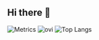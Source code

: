 ## Hi there 👋



![Metrics](https://metrics.lecoq.io/Galm1?template=classic&base.header=0&gists=1&lines=1&config.timezone=America%2FToronto)  <img src="https://github-readme-stats.vercel.app/api/top-langs?username=Galm1&show_icons=true&locale=en&layout=compact&theme=chartreuse-dark" alt="ovi" />
![Top Langs](https://github-readme-stats.vercel.app/api/top-langs/?username=Galm1&langs_count=8)
<!--
**Galm1/Galm1** is a ✨ _special_ ✨ repository because its `README.md` (this file) appears on your GitHub profile.

Here are some ideas to get you started:

- 🔭 I’m currently working on ...
- 🌱 I’m currently learning ...
- 👯 I’m looking to collaborate on ...
- 🤔 I’m looking for help with ...
- 💬 Ask me about ...
- 📫 How to reach me: ...
- 😄 Pronouns: ...
- ⚡ Fun fact: ...
-->
